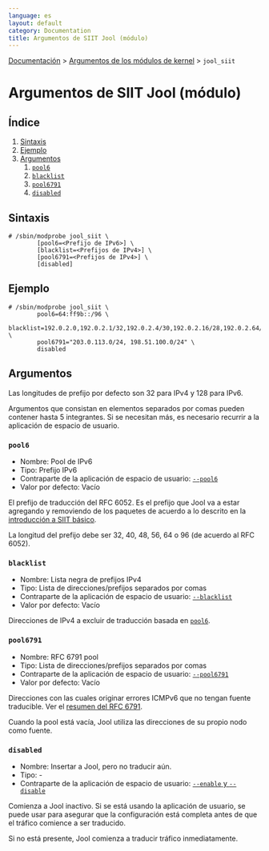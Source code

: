 ```yaml
---
language: es
layout: default
category: Documentation
title: Argumentos de SIIT Jool (módulo)
---
```


[Documentación](documentation.html) > [Argumentos de los módulos de kernel](documentation.html#argumentos-de-los-mdulos-de-kernel) > `jool_siit`

# Argumentos de SIIT Jool (módulo)

## Índice

1. [Sintaxis](#sintaxis)
2. [Ejemplo](#ejemplo)
3. [Argumentos](#argumentos)
	1. [`pool6`](#pool6)
	2. [`blacklist`](#blacklist)
	3. [`pool6791`](#pool6791)
	4. [`disabled`](#disabled)

## Sintaxis

	# /sbin/modprobe jool_siit \
			[pool6=<Prefijo de IPv6>] \
			[blacklist=<Prefijos de IPv4>] \
			[pool6791=<Prefijos de IPv4>] \
			[disabled]

## Ejemplo

	# /sbin/modprobe jool_siit \
			pool6=64:ff9b::/96 \
			blacklist=192.0.2.0,192.0.2.1/32,192.0.2.4/30,192.0.2.16/28,192.0.2.64/26 \
			pool6791="203.0.113.0/24, 198.51.100.0/24" \
			disabled

## Argumentos

Las longitudes de prefijo por defecto son 32 para IPv4 y 128 para IPv6.

Argumentos que consistan en elementos separados por comas pueden contener hasta 5 integrantes. Si se necesitan más, es necesario recurrir a la aplicación de espacio de usuario.

### `pool6`

- Nombre: Pool de IPv6
- Tipo: Prefijo IPv6
- Contraparte de la aplicación de espacio de usuario: [`--pool6`](usr-flags-pool6.html)
- Valor por defecto: Vacío

El prefijo de traducción del RFC 6052. Es el prefijo que Jool va a estar agregando y removiendo de los paquetes de acuerdo a lo descrito en la [introducción a SIIT básico](intro-xlat.html#siit-tradicional).

La longitud del prefijo debe ser 32, 40, 48, 56, 64 o 96 (de acuerdo al RFC 6052).

### `blacklist`

- Nombre: Lista negra de prefijos IPv4
- Tipo: Lista de direcciones/prefijos separados por comas
- Contraparte de la aplicación de espacio de usuario: [`--blacklist`](usr-flags-blacklist.html)
- Valor por defecto: Vacío

Direcciones de IPv4 a excluir de traducción basada en [`pool6`](#pool6).

### `pool6791`

- Nombre: RFC 6791 pool
- Tipo: Lista de direcciones/prefijos separados por comas
- Contraparte de la aplicación de espacio de usuario: [`--pool6791`](usr-flags-pool6791.html)
- Valor por defecto: Vacío

Direcciones con las cuales originar errores ICMPv6 que no tengan fuente traducible. Ver el [resumen del RFC 6791](rfc6791.html).

Cuando la pool está vacía, Jool utiliza las direcciones de su propio nodo como fuente.

### `disabled`

- Nombre: Insertar a Jool, pero no traducir aún.
- Tipo: -
- Contraparte de la aplicación de espacio de usuario: [`--enable` y `--disable`](usr-flags-global.html#enable---disable)

Comienza a Jool inactivo. Si se está usando la aplicación de usuario, se puede usar para asegurar que la configuración está completa antes de que el tráfico comience a ser traducido.

Si no está presente, Jool comienza a traducir tráfico inmediatamente.

